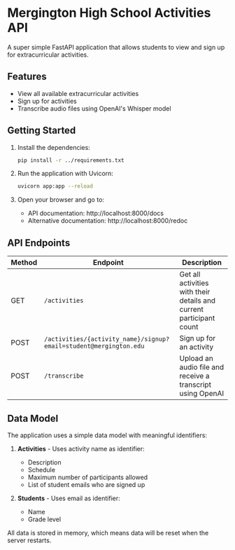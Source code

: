 # Mergington High School Activities API

A super simple FastAPI application that allows students to view and sign up for extracurricular activities.

## Features

- View all available extracurricular activities
- Sign up for activities
- Transcribe audio files using OpenAI's Whisper model

## Getting Started

1. Install the dependencies:

   ```bash
   pip install -r ../requirements.txt
   ```

2. Run the application with Uvicorn:

   ```bash
   uvicorn app:app --reload
   ```

3. Open your browser and go to:
   - API documentation: http://localhost:8000/docs
   - Alternative documentation: http://localhost:8000/redoc

## API Endpoints

| Method | Endpoint                                                          | Description                                                         |
| ------ | ----------------------------------------------------------------- | ------------------------------------------------------------------- |
| GET    | `/activities`                                                     | Get all activities with their details and current participant count |
| POST   | `/activities/{activity_name}/signup?email=student@mergington.edu` | Sign up for an activity                                             |
| POST   | `/transcribe`                                                     | Upload an audio file and receive a transcript using OpenAI          |

## Data Model

The application uses a simple data model with meaningful identifiers:

1. **Activities** - Uses activity name as identifier:

   - Description
   - Schedule
   - Maximum number of participants allowed
   - List of student emails who are signed up

2. **Students** - Uses email as identifier:
   - Name
   - Grade level

All data is stored in memory, which means data will be reset when the server restarts.
